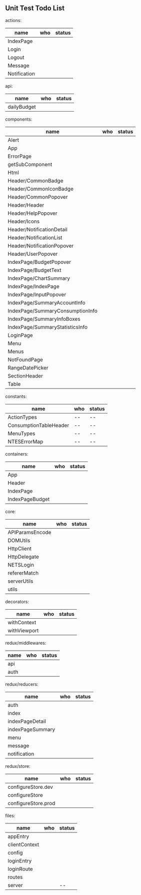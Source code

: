 ## Unit Test Todo List

actions:

| name | who | status |
| ---- | --- | ---- |
| IndexPage |   |  |
| Login |   |  |
| Logout |   |  |
| Message |   |  |
| Notification |   |  |

api:

| name | who | status |
| ---- | --- | ---- |
| dailyBudget |  |  |

components:

| name | who | status |
| ---- | --- | ---- |
| Alert |   |  |
| App |   |  |
| ErrorPage |  |  |
| getSubComponent |  |  |
| Html |  |  |
| Header/CommonBadge |  |  |
| Header/CommonIconBadge |  |  |
| Header/CommonPopover |  |  |
| Header/Header |  |  |
| Header/HelpPopover |  |  |
| Header/Icons |  |  |
| Header/NotificationDetail |  |  |
| Header/NotificationList |   |  |
| Header/NotificationPopover |  |  |
| Header/UserPopover |  |  |
| IndexPage/BudgetPopover |  |  |
| IndexPage/BudgetText |  |  |
| IndexPage/ChartSummary |  |  |
| IndexPage/IndexPage |  |  |
| IndexPage/InputPopover |  |  |
| IndexPage/SummaryAccountInfo |  |  |
| IndexPage/SummaryConsumptionInfo |  |  |
| IndexPage/SummaryInfoBoxes |  |  |
| IndexPage/SummaryStatisticsInfo |  |  |
| LoginPage |  |  |
| Menu |   |  |
| Menus |  |  |
| NotFoundPage |   |  |
| RangeDatePicker |  |  |
| SectionHeader |  |  |
| Table |  |  |

constants:

| name | who | status |
| ---- | --- | ---- |
| ActionTypes | -- | -- |
| ConsumptionTableHeader | -- | -- |
| MenuTypes | -- | -- |
| NTESErrorMap | -- | -- |

containers:

| name | who | status |
| ---- | --- | ---- |
| App |  |  |
| Header |  |  |
| IndexPage |  |  |
| IndexPageBudget |  |  |

core:

| name | who | status |
| ---- | --- | ---- |
| APIParamsEncode |  |  |
| DOMUtils |  |  |
| HttpClient |  |  |
| HttpDelegate |  |  |
| NETSLogin |  |  |
| refererMatch |  |  |
| serverUtils |  |  |
| utils |  |  |

decorators:

| name | who | status |
| ---- | --- | ---- |
| withContext |  |  |
| withViewport |  |  |

redux/middlewares:

| name | who | status |
| ---- | --- | ---- |
| api |  |  |
| auth |  |  |

redux/reducers:

| name | who | status |
| ---- | --- | ---- |
| auth |  |  |
| index |  |  |
| indexPageDetail |  |  |
| indexPageSummary |  |  |
| menu |  |  |
| message |  |  |
| notification |  |   |

redux/store:

| name | who | status |
| ---- | --- | ---- |
| configureStore.dev |  |  |
| configureStore |  |  |
| configureStore.prod |  |  |

files:

| name | who | status |
| ---- | --- | ---- |
| appEntry |  |  |
| clientContext |  |  |
| config |  |  |
| loginEntry |  |  |
| loginRoute |  |  |
| routes |  |  |
| server |  | -- |
